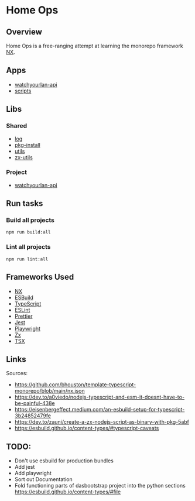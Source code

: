 # Home Ops

## Overview

Home Ops is a free-ranging attempt at learning the monorepo framework [NX](https://nx.dev/).  

## Apps

- [watchyourlan-api](./apps/watchyourlan-api/README.md)
- [scripts](./scripts/README.md)

## Libs

### Shared

- [log](./libs/shared/log/README.md)
- [pkg-install](./libs/shared/pkg-install/README.md)
- [utils](./libs/shared/utils/README.md)
- [zx-utils](./libs/shared/zx-utils/README.md)

### Project

- [watchyourlan-api](./libs/watchyourlan-api/README.md)

## Run tasks

### Build all projects

```shell
npm run build:all
```
### Lint all projects
```shell
npm run lint:all
```

## Frameworks Used

- [NX](https://nx.dev/)
- [ESBuild](https://esbuild.github.io/)
- [TypeScript](https://www.typescriptlang.org/)
- [ESLint](https://eslint.org/)
- [Prettier](https://prettier.io/)
- [Jest](https://jestjs.io/)
- [Playwright](https://playwright.dev/)
- [Zx](https://google.github.io/zx/)
- [TSX](https://tsx.is/)

## Links

Sources:

- https://github.com/bhouston/template-typescript-monorepo/blob/main/nx.json
- https://dev.to/a0viedo/nodejs-typescript-and-esm-it-doesnt-have-to-be-painful-438e
- https://eisenbergeffect.medium.com/an-esbuild-setup-for-typescript-3b24852479fe
- https://dev.to/zauni/create-a-zx-nodejs-script-as-binary-with-pkg-5abf
- https://esbuild.github.io/content-types/#typescript-caveats

## TODO:

- Don't use esbuild for production bundles
- Add jest
- Add playwright
- Sort out Documentation
- Fold functioning parts of dasbootstrap project into the python sections
  https://esbuild.github.io/content-types/#file
